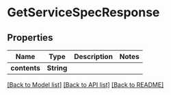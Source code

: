 # GetServiceSpecResponse

## Properties

Name | Type | Description | Notes
------------ | ------------- | ------------- | -------------
**contents** | **String** |  | 

[[Back to Model list]](../README.md#documentation-for-models) [[Back to API list]](../README.md#documentation-for-api-endpoints) [[Back to README]](../README.md)



